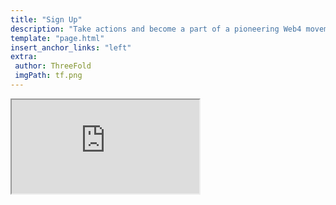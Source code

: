 ```yaml
---
title: "Sign Up"
description: "Take actions and become a part of a pioneering Web4 movement with ThreeFold on 12.12.2024" # quotation marks to allow colons where used
template: "page.html"
insert_anchor_links: "left"
extra:
 author: ThreeFold
 imgPath: tf.png
---
```



<div class="w-screen h-screen">
  <iframe
    src="https://signup.threefold.io/"
    class="w-full h-full border-0"
  ></iframe>
</div>








